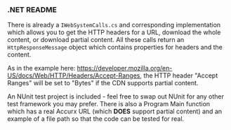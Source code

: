 ### .NET README

There is already a ```IWebSystemCalls.cs``` and corresponding implementation which allows you to get the HTTP headers for a URL, download the whole content, or download partial content. All these calls return an ```HttpResponseMessage``` object which contains properties for headers and the content.

As in the example here: https://developer.mozilla.org/en-US/docs/Web/HTTP/Headers/Accept-Ranges, the HTTP header "Accept Ranges" will be set to "Bytes" if the CDN supports partial content.

An NUnit test project is included - feel free to swap out NUnit for any other test framework you may prefer. There is also a Program Main function which has a real Accurx URL (which **DOES** support partial content) and an example of a file path so that the code can be tested for real.
